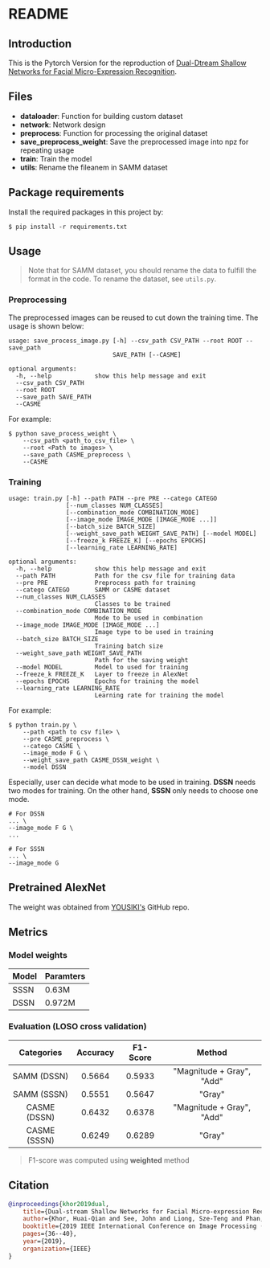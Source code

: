 # README

## Introduction
This is the Pytorch Version for the reproduction of [Dual-Dtream Shallow Networks for Facial Micro-Expression Recognition](https://ieeexplore.ieee.org/document/8802965).

## Files
* **dataloader**: Function for building custom dataset
* **network**: Network design
* **preprocess**: Function for processing the original dataset
* **save_preprocess_weight**: Save the preprocessed image into npz for repeating usage
* **train**: Train the model
* **utils**: Rename the fileanem in SAMM dataset

## Package requirements
Install the required packages in this project by:
```shell
$ pip install -r requirements.txt
```

## Usage
> Note that for SAMM dataset, you should rename the data to fulfill the format in the code. To rename the dataset, see `utils.py`.
> 
### Preprocessing
The preprocessed images can be reused to cut down the training time. The usage is shown below:
```
usage: save_process_image.py [-h] --csv_path CSV_PATH --root ROOT --save_path
                             SAVE_PATH [--CASME]

optional arguments:
  -h, --help            show this help message and exit
  --csv_path CSV_PATH
  --root ROOT
  --save_path SAVE_PATH
  --CASME
```

For example:
```shell
$ python save_process_weight \
    --csv_path <path_to_csv_file> \
    --root <Path to images> \
    --save_path CASME_preprocess \
    --CASME
```

### Training
```
usage: train.py [-h] --path PATH --pre PRE --catego CATEGO
                [--num_classes NUM_CLASSES]
                [--combination_mode COMBINATION_MODE]
                [--image_mode IMAGE_MODE [IMAGE_MODE ...]]
                [--batch_size BATCH_SIZE]
                [--weight_save_path WEIGHT_SAVE_PATH] [--model MODEL]
                [--freeze_k FREEZE_K] [--epochs EPOCHS]
                [--learning_rate LEARNING_RATE]

optional arguments:
  -h, --help            show this help message and exit
  --path PATH           Path for the csv file for training data
  --pre PRE             Preprocess path for training
  --catego CATEGO       SAMM or CASME dataset
  --num_classes NUM_CLASSES
                        Classes to be trained
  --combination_mode COMBINATION_MODE
                        Mode to be used in combination
  --image_mode IMAGE_MODE [IMAGE_MODE ...]
                        Image type to be used in training
  --batch_size BATCH_SIZE
                        Training batch size
  --weight_save_path WEIGHT_SAVE_PATH
                        Path for the saving weight
  --model MODEL         Model to used for training
  --freeze_k FREEZE_K   Layer to freeze in AlexNet
  --epochs EPOCHS       Epochs for training the model
  --learning_rate LEARNING_RATE
                        Learning rate for training the model
```

For example:
```shell
$ python train.py \
    --path <path to csv file> \
    --pre CASME_preprocess \
    --catego CASME \
    --image_mode F G \
    --weight_save_path CASME_DSSN_weight \
    --model DSSN
```

Especially, user can decide what mode to be used in training. **DSSN** needs two modes for training. On the other hand, **SSSN** only needs to choose one mode.
```
# For DSSN
... \
--image_mode F G \
...

# For SSSN
... \
--image_mode G
```

## Pretrained AlexNet
The weight was obtained from [YOUSIKI's](https://github.com/YOUSIKI/PyTorch-AlexNet) GitHub repo.

## Metrics

### Model weights

| Model | Paramters |
| ----- | --------- |
| SSSN  | 0.63M     |
| DSSN  | 0.972M    |

### Evaluation (LOSO cross validation)
|  Categories  | Accuracy | F1-Score |          Method           |
|:------------:|:--------:|:--------:|:-------------------------:|
| SAMM (DSSN)  |  0.5664  |  0.5933  | "Magnitude + Gray", "Add" |
| SAMM (SSSN)  |  0.5551  |  0.5647  |          "Gray"           |
| CASME (DSSN) |  0.6432  |  0.6378  | "Magnitude + Gray", "Add" |
| CASME (SSSN) |  0.6249  |  0.6289  |          "Gray"           |

> F1-score was computed using **weighted** method


## Citation
```bibtex
@inproceedings{khor2019dual,
    title={Dual-stream Shallow Networks for Facial Micro-expression Recognition},
    author={Khor, Huai-Qian and See, John and Liong, Sze-Teng and Phan, Raphael CW and Lin, Weiyao},
    booktitle={2019 IEEE International Conference on Image Processing (ICIP)},
    pages={36--40},
    year={2019},
    organization={IEEE}
}
```
